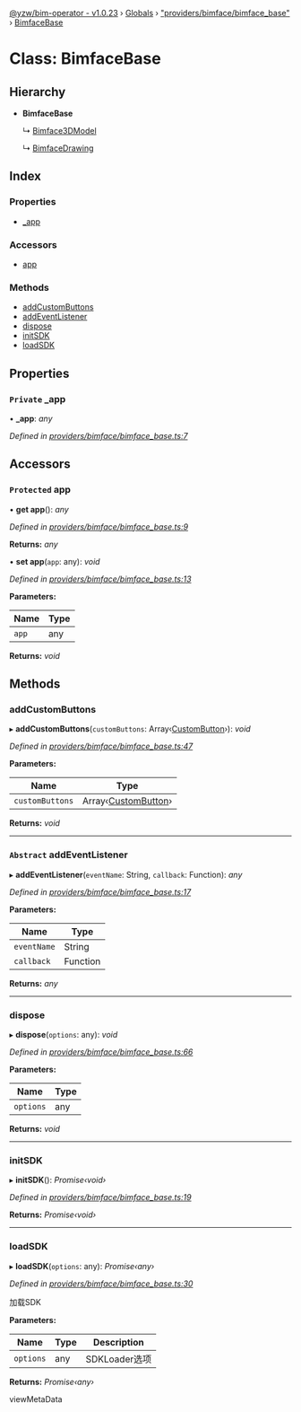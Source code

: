 [@yzw/bim-operator - v1.0.23](../README.md) › [Globals](../globals.md) › ["providers/bimface/bimface_base"](../modules/_providers_bimface_bimface_base_.md) › [BimfaceBase](_providers_bimface_bimface_base_.bimfacebase.md)

# Class: BimfaceBase

## Hierarchy

* **BimfaceBase**

  ↳ [Bimface3DModel](_providers_bimface_bimface_model_.bimface3dmodel.md)

  ↳ [BimfaceDrawing](_providers_bimface_bimface_drawing_.bimfacedrawing.md)

## Index

### Properties

* [_app](_providers_bimface_bimface_base_.bimfacebase.md#private-_app)

### Accessors

* [app](_providers_bimface_bimface_base_.bimfacebase.md#protected-app)

### Methods

* [addCustomButtons](_providers_bimface_bimface_base_.bimfacebase.md#addcustombuttons)
* [addEventListener](_providers_bimface_bimface_base_.bimfacebase.md#abstract-addeventlistener)
* [dispose](_providers_bimface_bimface_base_.bimfacebase.md#dispose)
* [initSDK](_providers_bimface_bimface_base_.bimfacebase.md#initsdk)
* [loadSDK](_providers_bimface_bimface_base_.bimfacebase.md#loadsdk)

## Properties

### `Private` _app

• **_app**: *any*

*Defined in [providers/bimface/bimface_base.ts:7](https://github.com/youkaisteve/bim-operator/blob/594e416/src/providers/bimface/bimface_base.ts#L7)*

## Accessors

### `Protected` app

• **get app**(): *any*

*Defined in [providers/bimface/bimface_base.ts:9](https://github.com/youkaisteve/bim-operator/blob/594e416/src/providers/bimface/bimface_base.ts#L9)*

**Returns:** *any*

• **set app**(`app`: any): *void*

*Defined in [providers/bimface/bimface_base.ts:13](https://github.com/youkaisteve/bim-operator/blob/594e416/src/providers/bimface/bimface_base.ts#L13)*

**Parameters:**

Name | Type |
------ | ------ |
`app` | any |

**Returns:** *void*

## Methods

###  addCustomButtons

▸ **addCustomButtons**(`customButtons`: Array‹[CustomButton](../interfaces/_model_custom_button_.custombutton.md)›): *void*

*Defined in [providers/bimface/bimface_base.ts:47](https://github.com/youkaisteve/bim-operator/blob/594e416/src/providers/bimface/bimface_base.ts#L47)*

**Parameters:**

Name | Type |
------ | ------ |
`customButtons` | Array‹[CustomButton](../interfaces/_model_custom_button_.custombutton.md)› |

**Returns:** *void*

___

### `Abstract` addEventListener

▸ **addEventListener**(`eventName`: String, `callback`: Function): *any*

*Defined in [providers/bimface/bimface_base.ts:17](https://github.com/youkaisteve/bim-operator/blob/594e416/src/providers/bimface/bimface_base.ts#L17)*

**Parameters:**

Name | Type |
------ | ------ |
`eventName` | String |
`callback` | Function |

**Returns:** *any*

___

###  dispose

▸ **dispose**(`options`: any): *void*

*Defined in [providers/bimface/bimface_base.ts:66](https://github.com/youkaisteve/bim-operator/blob/594e416/src/providers/bimface/bimface_base.ts#L66)*

**Parameters:**

Name | Type |
------ | ------ |
`options` | any |

**Returns:** *void*

___

###  initSDK

▸ **initSDK**(): *Promise‹void›*

*Defined in [providers/bimface/bimface_base.ts:19](https://github.com/youkaisteve/bim-operator/blob/594e416/src/providers/bimface/bimface_base.ts#L19)*

**Returns:** *Promise‹void›*

___

###  loadSDK

▸ **loadSDK**(`options`: any): *Promise‹any›*

*Defined in [providers/bimface/bimface_base.ts:30](https://github.com/youkaisteve/bim-operator/blob/594e416/src/providers/bimface/bimface_base.ts#L30)*

加载SDK

**Parameters:**

Name | Type | Description |
------ | ------ | ------ |
`options` | any | SDKLoader选项 |

**Returns:** *Promise‹any›*

viewMetaData
